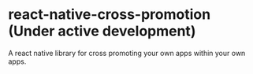 # react-native-cross-promotion (Under active development)
A react native library for cross promoting your own apps within your own apps.
